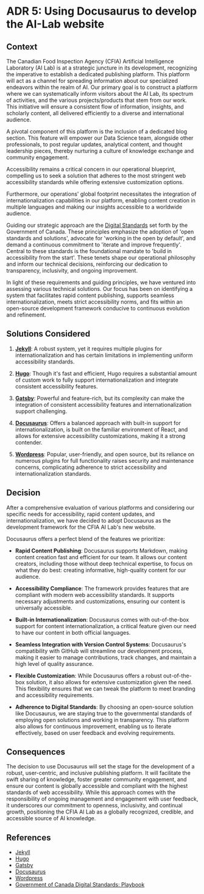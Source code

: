 # ADR 5: Using Docusaurus to develop the AI-Lab website

## Context
The Canadian Food Inspection Agency (CFIA) Artificial Intelligence Laboratory (AI Lab) is at a strategic juncture in its development, recognizing the imperative to establish a dedicated publishing platform. This platform will act as a channel for spreading information about our specialized endeavors within the realm of AI. Our primary goal is to construct a platform where we can systematically inform visitors about the AI Lab, its spectrum of activities, and the various projects/products that stem from our work. This initiative will ensure a consistent flow of information, insights, and scholarly content, all delivered efficiently to a diverse and international audience.

A pivotal component of this platform is the inclusion of a dedicated blog section. This feature will empower our Data Science team, alongside other professionals, to post regular updates, analytical content, and thought leadership pieces, thereby nurturing a culture of knowledge exchange and community engagement.

Accessibility remains a critical concern in our operational blueprint, compelling us to seek a solution that adheres to the most stringent web accessibility standards while offering extensive customization options.

Furthermore, our operations' global footprint necessitates the integration of internationalization capabilities in our platform, enabling content creation in multiple languages and making our insights accessible to a worldwide audience.

Guiding our strategic approach are the [Digital Standards](https://www.canada.ca/en/government/system/digital-government/government-canada-digital-standards.html) set forth by the Government of Canada. These principles emphasize the adoption of 'open standards and solutions', advocate for 'working in the open by default', and demand a continuous commitment to 'iterate and improve frequently'. Central to these standards is the foundational mandate to 'build in accessibility from the start'. These tenets shape our operational philosophy and inform our technical decisions, reinforcing our dedication to transparency, inclusivity, and ongoing improvement.

In light of these requirements and guiding principles, we have ventured into assessing various technical solutions. Our focus has been on identifying a system that facilitates rapid content publishing, supports seamless internationalization, meets strict accessibility norms, and fits within an open-source development framework conducive to continuous evolution and refinement.

## Solutions Considered
1. **[Jekyll](https://jekyllrb.com/)**: A robust system, yet it requires multiple plugins for internationalization and has certain limitations in implementing uniform accessibility standards.

2. **[Hugo](https://gohugo.io/)**: Though it's fast and efficient, Hugo requires a substantial amount of custom work to fully support internationalization and integrate consistent accessibility features.

3. **[Gatsby](https://www.gatsbyjs.com/)**: Powerful and feature-rich, but its complexity can make the integration of consistent accessibility features and internationalization support challenging.

4. **[Docusaurus](https://docusaurus.io/)**: Offers a balanced approach with built-in support for internationalization, is built on the familiar environment of React, and allows for extensive accessibility customizations, making it a strong contender.

5. **[Wordpress](https://wordpress.com/)**: Popular, user-friendly, and open source, but its reliance on numerous plugins for full functionality raises security and maintenance concerns, complicating adherence to strict accessibility and internationalization standards.

## Decision
After a comprehensive evaluation of various platforms and considering our specific needs for accessibility, rapid content updates, and internationalization, we have decided to adopt Docusaurus as the development framework for the CFIA AI Lab's new website.

Docusaurus offers a perfect blend of the features we prioritize:

* **Rapid Content Publishing**: Docusaurus supports Markdown, making content creation fast and efficient for our team. It allows our content creators, including those without deep technical expertise, to focus on what they do best: creating informative, high-quality content for our audience.

* **Accessibility Compliance**: The framework provides features that are compliant with modern web accessibility standards. It supports necessary adjustments and customizations, ensuring our content is universally accessible.

* **Built-in Internationalization**: Docusaurus comes with out-of-the-box support for content internationalization, a critical feature given our need to have our content in both official languages.

* **Seamless Integration with Version Control Systems**: Docusaurus's compatibility with GitHub will streamline our development process, making it easier to manage contributions, track changes, and maintain a high level of quality assurance.

* **Flexible Customization**: While Docusaurus offers a robust out-of-the-box solution, it also allows for extensive customization given the need. This flexibility ensures that we can tweak the platform to meet branding and accessibility requirements.

* **Adherence to Digital Standards**: By choosing an open-source solution like Docusaurus, we are staying true to the governmental standards of employing open solutions and working in transparency. This platform also allows for continuous improvement, enabling us to iterate effectively, based on user feedback and evolving requirements.

## Consequences
The decision to use Docusaurus will set the stage for the development of a robust, user-centric, and inclusive publishing platform. It will facilitate the swift sharing of knowledge, foster greater community engagement, and ensure our content is globally accessible and compliant with the highest standards of web accessibility. While this approach comes with the responsibility of ongoing management and engagement with user feedback, it underscores our commitment to openness, inclusivity, and continual growth, positioning the CFIA AI Lab as a globally recognized, credible, and accessible source of AI knowledge.

## References
* [Jekyll](https://jekyllrb.com/)
* [Hugo](https://gohugo.io/)
* [Gatsby](https://www.gatsbyjs.com/)
* [Docusaurus](https://docusaurus.io/)
* [Wordpress](https://wordpress.com/)
* [Government of Canada Digital Standards: Playbook](https://www.canada.ca/en/government/system/digital-government/government-canada-digital-standards.html)
